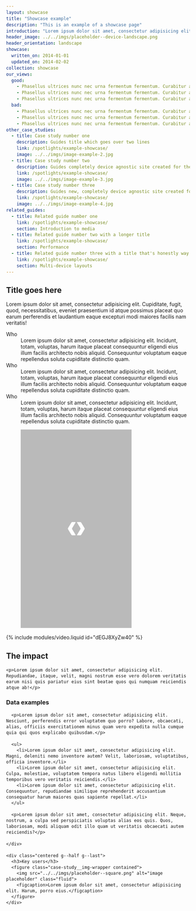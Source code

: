 ```yaml
---
layout: showcase
title: "Showcase example"
description: "This is an example of a showcase page"
introduction: "Lorem ipsum dolor sit amet, consectetur adipisicing elit. Voluptatem, iste, natus, eius laborum error ad voluptatibus."
header_image: ../../imgs/placeholder--device-landscape.png
header_orientation: landscape
showcase:
  written_on: 2014-01-01
  updated_on: 2014-02-02
collection: showcase
our_views:
  good:
    - Phasellus ultrices nunc nec urna fermentum fermentum. Curabitur a interdum lacus.
    - Phasellus ultrices nunc nec urna fermentum fermentum. Curabitur a interdum lacus.
    - Phasellus ultrices nunc nec urna fermentum fermentum. Curabitur a interdum lacus.
  bad:
    - Phasellus ultrices nunc nec urna fermentum fermentum. Curabitur a interdum lacus.
    - Phasellus ultrices nunc nec urna fermentum fermentum. Curabitur a interdum lacus.
    - Phasellus ultrices nunc nec urna fermentum fermentum. Curabitur a interdum lacus.
other_case_studies:
  - title: Case study number one
    description: Guides title which goes over two lines
    link: /spotlights/example-showcase/
    image: ../../imgs/image-example-2.jpg
  - title: Case study number two
    description: Guides completely device agnostic site created for the this website
    link: /spotlights/example-showcase/
    image: ../../imgs/image-example-3.jpg
  - title: Case study number three
    description: Guides new, completely device agnostic site created for the this website
    link: /spotlights/example-showcase/
    image: ../../imgs/image-example-4.jpg
related_guides:
  - title: Related guide number one
    link: /spotlights/example-showcase/
    section: Introduction to media
  - title: Related guide number two with a longer title
    link: /spotlights/example-showcase/
    section: Performance
  - title: Related guide number three with a title that's honestly way too long
    link: /spotlights/example-showcase/
    section: Multi-device layouts
---
```



<div class="case-study-wrapper has-video-after">
  <div class="container clear">
    <div class="g--half">
      <h2>Title goes here</h2>
      <p>Lorem ipsum dolor sit amet, consectetur adipisicing elit. Cupiditate, fugit, quod, necessitatibus, eveniet praesentium id atque possimus placeat quo earum perferendis et laudantium eaque excepturi modi maiores facilis nam veritatis!</p>
      <dl>
        <dt>Who</dt>
        <dd>Lorem ipsum dolor sit amet, consectetur adipisicing elit. Incidunt, totam, voluptas, harum itaque placeat consequuntur eligendi eius illum facilis architecto nobis aliquid. Consequuntur voluptatum eaque repellendus soluta cupiditate distinctio quam.</dd>
        <dt>Who</dt>
        <dd>Lorem ipsum dolor sit amet, consectetur adipisicing elit. Incidunt, totam, voluptas, harum itaque placeat consequuntur eligendi eius illum facilis architecto nobis aliquid. Consequuntur voluptatum eaque repellendus soluta cupiditate distinctio quam.</dd>
        <dt>Who</dt>
        <dd>Lorem ipsum dolor sit amet, consectetur adipisicing elit. Incidunt, totam, voluptas, harum itaque placeat consequuntur eligendi eius illum facilis architecto nobis aliquid. Consequuntur voluptatum eaque repellendus soluta cupiditate distinctio quam.</dd>
      </dl>
    </div>
    <figure class="case-study__img-wrapper g--half g--last">
      <img src="../../imgs/placeholder--side-by-side.png" alt="image placeholder" class="fluid">
    </figure>
  </div>
</div>

<div class="container clear">
  {% include modules/video.liquid id="dEGJ8XyZw40" %}

  <div class="content">
    <h2>The impact</h2>

    <p>Lorem ipsum dolor sit amet, consectetur adipisicing elit. Repudiandae, itaque, velit, magni nostrum esse vero dolorem veritatis earum nisi quis pariatur eius sint beatae quos qui numquam reiciendis atque ab!</p>
  </div>

  <div class="spotlight-content clear">
    <div class="indented-medium g--half">
      <h3>Data examples</h3>

      <p>Lorem ipsum dolor sit amet, consectetur adipisicing elit. Nesciunt, perferendis error voluptatem quo porro? Labore, obcaecati, alias, officiis exercitationem minus quam vero expedita nulla cumque quia qui quos explicabo quibusdam.</p>

      <ul>
        <li>Lorem ipsum dolor sit amet, consectetur adipisicing elit. Magni, deleniti nemo inventore autem? Velit, laboriosam, voluptatibus, officia inventore.</li>
        <li>Lorem ipsum dolor sit amet, consectetur adipisicing elit. Culpa, molestiae, voluptatem tempora natus libero eligendi mollitia temporibus vero veritatis reiciendis.</li>
        <li>Lorem ipsum dolor sit amet, consectetur adipisicing elit. Consequuntur, repudiandae similique reprehenderit accusantium consequatur harum maiores quas sapiente repellat.</li>
      </ul>

      <p>Lorem ipsum dolor sit amet, consectetur adipisicing elit. Neque, nostrum, a culpa sed perspiciatis voluptas alias eos quis. Quos, laboriosam, modi aliquam odit illo quam ut veritatis obcaecati autem reiciendis?</p>

    </div>

    <div class="centered g--half g--last">
      <h3>Key users</h3>
      <figure class="case-study__img-wrapper contained">
        <img src="../../imgs/placeholder--square.png" alt="image placeholder" class="fluid">
        <figcaption>Lorem ipsum dolor sit amet, consectetur adipisicing elit. Harum, porro eius.</figcaption>
      </figure>
    </div>
  </div>

</div>
